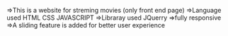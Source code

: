 =>This is a website for streming movies (only front end page)
=>Language used HTML CSS JAVASCRIPT
=>Libraray used JQuerry
=>fully responsive
=>A sliding feature is added for better user experience
